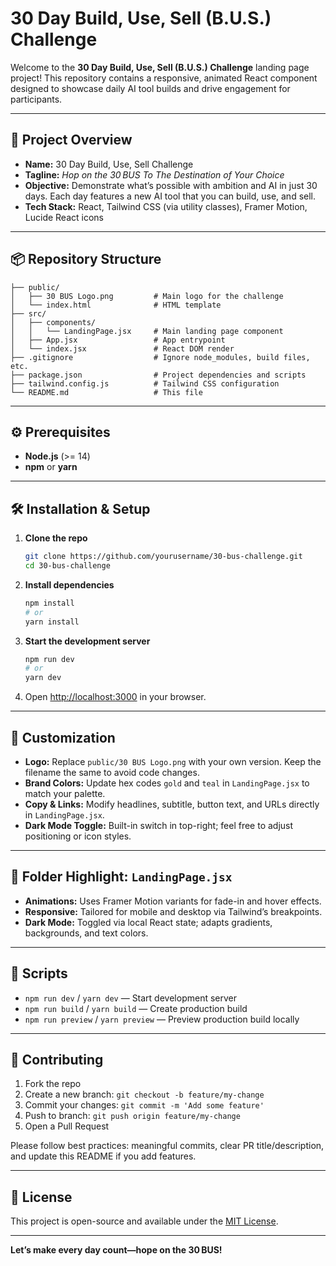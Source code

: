 # 30 Day Build, Use, Sell (B.U.S.) Challenge

Welcome to the **30 Day Build, Use, Sell (B.U.S.) Challenge** landing page project! This repository contains a responsive, animated React component designed to showcase daily AI tool builds and drive engagement for participants.

---

## 🚀 Project Overview

- **Name:** 30 Day Build, Use, Sell Challenge
- **Tagline:** *Hop on the 30 BUS To The Destination of Your Choice*  
- **Objective:** Demonstrate what’s possible with ambition and AI in just 30 days. Each day features a new AI tool that you can build, use, and sell.
- **Tech Stack:** React, Tailwind CSS (via utility classes), Framer Motion, Lucide React icons

---

## 📦 Repository Structure

```plaintext
├── public/
│   ├── 30 BUS Logo.png         # Main logo for the challenge
│   └── index.html              # HTML template
├── src/
│   ├── components/
│   │   └── LandingPage.jsx     # Main landing page component
│   ├── App.jsx                 # App entrypoint
│   └── index.jsx               # React DOM render
├── .gitignore                  # Ignore node_modules, build files, etc.
├── package.json                # Project dependencies and scripts
├── tailwind.config.js          # Tailwind CSS configuration
└── README.md                   # This file
```

---

## ⚙️ Prerequisites

- **Node.js** (>= 14)
- **npm** or **yarn**

---

## 🛠 Installation & Setup

1. **Clone the repo**
   ```bash
   git clone https://github.com/yourusername/30-bus-challenge.git
   cd 30-bus-challenge
   ```
2. **Install dependencies**
   ```bash
   npm install
   # or
   yarn install
   ```
3. **Start the development server**
   ```bash
   npm run dev
   # or
   yarn dev
   ```
4. Open [http://localhost:3000](http://localhost:3000) in your browser.

---

## 🎨 Customization

- **Logo:** Replace `public/30 BUS Logo.png` with your own version. Keep the filename the same to avoid code changes.
- **Brand Colors:** Update hex codes `gold` and `teal` in `LandingPage.jsx` to match your palette.
- **Copy & Links:** Modify headlines, subtitle, button text, and URLs directly in `LandingPage.jsx`.
- **Dark Mode Toggle:** Built-in switch in top-right; feel free to adjust positioning or icon styles.

---

## 📂 Folder Highlight: `LandingPage.jsx`

- **Animations:** Uses Framer Motion variants for fade-in and hover effects.
- **Responsive:** Tailored for mobile and desktop via Tailwind’s breakpoints.
- **Dark Mode:** Toggled via local React state; adapts gradients, backgrounds, and text colors.

---

## 📜 Scripts

- `npm run dev` / `yarn dev` — Start development server
- `npm run build` / `yarn build` — Create production build
- `npm run preview` / `yarn preview` — Preview production build locally

---

## 🤝 Contributing

1. Fork the repo
2. Create a new branch: `git checkout -b feature/my-change`
3. Commit your changes: `git commit -m 'Add some feature'`
4. Push to branch: `git push origin feature/my-change`
5. Open a Pull Request

Please follow best practices: meaningful commits, clear PR title/description, and update this README if you add features.

---

## 📄 License

This project is open-source and available under the [MIT License](LICENSE).

---

**Let’s make every day count—hope on the 30 BUS!**
